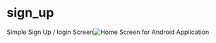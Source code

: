 # sign_up
Simple Sign Up /  login Screen![Home Screen](https://user-images.githubusercontent.com/99285991/160793276-b11b8d1f-a6c2-4095-8148-dd7e4026b238.png)
 for Android Application
